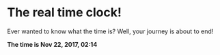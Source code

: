 # The real time clock!

Ever wanted to know what the time is? Well, your journey is about to end!

**The time is Nov 22, 2017, 02:14**